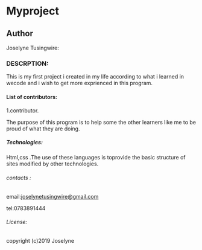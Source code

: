 #  Myproject

##   Author
Joselyne Tusingwire:

###   DESCRPTION:
This is my first project i created in my life according to what  i learned in wecode and i wish to get more exprienced in this program.

####  List of contributors:
1.contributor.

The purpose of this program is to help some the other learners like me to be proud of what they are doing.

#####  Technologies:
Html,css .The use of these languages is toprovide the basic structure of sites modified by other technologies.

######   contacts :
email:joselynetusingwire@gmail.com

tel:0783891444

######   License:


copyright (c)2019 Joselyne